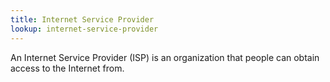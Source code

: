 ```yaml
---
title: Internet Service Provider
lookup: internet-service-provider
---
```

An Internet Service Provider (ISP) is an organization that people can obtain access to the Internet from.